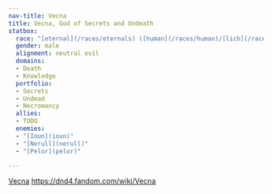 ```yaml
---
nav-title: Vecna
title: Vecna, God of Secrets and Undeath
statbox:
  race: "[eternal](/races/eternals) ([human](/races/human)/[lich](/races/undead#lich))"
  gender: male
  alignment: neutral evil
  domains:
  - Death
  - Knowledge
  portfolio:
  - Secrets
  - Undead
  - Necromancy
  allies:
  - TODO
  enemies:
  - "[Ioun](ioun)"
  - "[Nerull](nerull)"
  - "[Pelor](pelor)"

---
```


[Vecna](https://en.wikipedia.org/wiki/Vecna)
https://dnd4.fandom.com/wiki/Vecna

